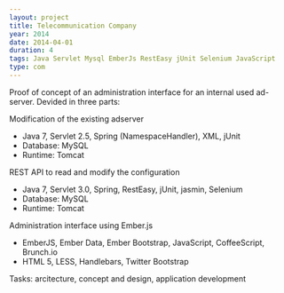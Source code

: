 ```yaml
---
layout: project
title: Telecommunication Company
year: 2014
date: 2014-04-01
duration: 4
tags: Java Servlet Mysql EmberJs RestEasy jUnit Selenium JavaScript
type: com
---
```


Proof of concept of an administration interface for an internal used ad-server. Devided in three parts:

Modification of the existing adserver
- Java 7, Servlet 2.5, Spring (NamespaceHandler), XML, jUnit
- Database: MySQL
- Runtime: Tomcat

REST API to read and modify the configuration
- Java 7, Servlet 3.0, Spring, RestEasy, jUnit, jasmin, Selenium
- Database: MySQL
- Runtime: Tomcat

Administration interface using Ember.js
- EmberJS, Ember Data, Ember Bootstrap, JavaScript, CoffeeScript, Brunch.io
- HTML 5, LESS, Handlebars, Twitter Bootstrap


Tasks: arcitecture, concept and design, application development